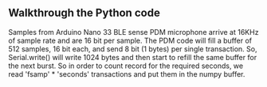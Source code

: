 ## Walkthrough the Python code

Samples from Arduino Nano 33 BLE sense PDM microphone
arrive at 16KHz of sample rate and are 16 bit per sample.
The PDM code will fill a buffer of 512 samples, 16 bit each,
and send 8 bit (1 bytes) per single transaction. So, Serial.write() 
will write 1024 bytes and then start to refill the same buffer for the 
next burst. 
So in order to count record for the required seconds,
we read 'fsamp' * 'seconds' transactions and put them in the numpy buffer.
